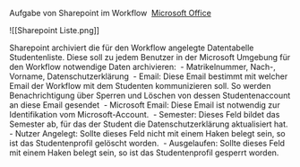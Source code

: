 Aufgabe von Sharepoint im Workflow 
[Microsoft Office](https://www.office.com/?auth=2)

![[Sharepoint Liste.png]]

Sharepoint archiviert die für den Workflow angelegte Datentabelle Studentenliste. Diese soll zu jedem Benutzer in der Microsoft Umgebung für den Workflow notwendige Daten archivieren: 
	-   Matrikelnummer, Nach-, Vorname, Datenschutzerklärung 
	-   Email: Diese Email bestimmt mit welcher Email der Workflow mit dem Studenten kommunizieren soll. So werden Benachrichtigung über Sperren und Löschen von dessen Studentenaccount an diese Email gesendet 
	-   Microsoft Email: Diese Email ist notwendig zur Identifikation vom Microsoft-Account. 
	-   Semester: Dieses Feld bildet das Semester ab, für das der Student die Datenschutzerklärung aktualisiert hat. 
	-   Nutzer Angelegt: Sollte dieses Feld nicht mit einem Haken belegt sein, so ist das Studentenprofil gelöscht worden. 
	-   Ausgelaufen: Sollte dieses Feld mit einem Haken belegt sein, so ist das Studentenprofil gesperrt worden.